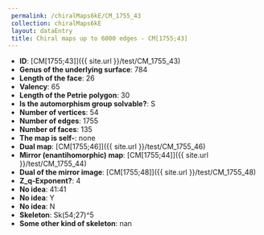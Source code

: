 ```yaml
--- 
 permalink: /chiralMaps6kE/CM_1755_43 
 collection: chiralMaps6kE
 layout: dataEntry
 title: Chiral maps up to 6000 edges - CM[1755;43]
---
```


- **ID**: [CM[1755;43]]({{ site.url }}/test/CM_1755_43)
- **Genus of the underlying surface**: 784
- **Length of the face**: 26
- **Valency**: 65
- **Length of the Petrie polygon**: 30
- **Is the automorphism group solvable?**: S
- **Number of vertices**: 54
- **Number of edges**: 1755
- **Number of faces**: 135
- **The map is self-**: none
- **Dual map**: [CM[1755;46]]({{ site.url }}/test/CM_1755_46)
- **Mirror (enantihomorphic) map**: [CM[1755;44]]({{ site.url }}/test/CM_1755_44)
- **Dual of the mirror image**: [CM[1755;48]]({{ site.url }}/test/CM_1755_48)
- **Z_q-Exponent?**: 4
- **No idea**:  41:41
- **No idea**: Y
- **No idea**: N
- **Skeleton**: Sk(54;27)^5
- **Some other kind of skeleton**: nan
